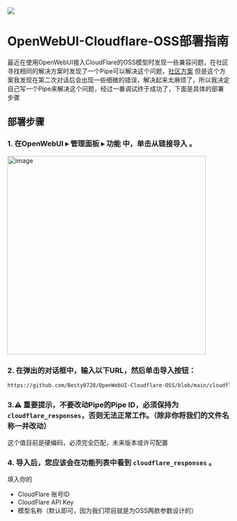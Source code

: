 <img src="https://capsule-render.vercel.app/api?type=waving&color=gradient&customColorList=0,2,2,5,30&height=160&section=header&text=🌈%20你好啊，欢迎来到OpenWebUI-Cloudflare-OSS部署指南%20✨&fontSize=28&fontColor=fff&animation=twinkling&fontAlignY=40" />

# OpenWebUI-Cloudflare-OSS部署指南
最近在使用OpenWebUI接入CloudFlare的OSS模型时发现一些兼容问题，在社区寻找相同的解决方案时发现了一个Pipe可以解决这个问题，[社区方案](https://github.com/jrkropp/open-webui-developer-toolkit/tree/main/functions/pipes/openai_responses_manifold)  但是这个方案我发现在第二次对话后会出现一些细微的错误，解决起来太麻烦了，所以我决定自己写一个Pipe来解决这个问题，经过一番调试终于成功了，下面是具体的部署步骤

## 部署步骤

### 1. 在OpenWebUI ▸ 管理面板 ▸ 功能 中，单击从链接导入 。
 <img width="450" alt="image" src="https://github.com/user-attachments/assets/4a5a0355-e0af-4fb8-833e-7d3dfb7f10e3" />

### 2. 在弹出的对话框中，输入以下URL，然后单击导入按钮：
```bash
https://github.com/Besty0728/OpenWebUI-Cloudflare-OSS/blob/main/cloudflare_responses.py
```
### 3.⚠️ 重要提示，不要改动Pipe的Pipe ID，必须保持为 `cloudflare_responses`，否则无法正常工作。（除非你将我们的文件名称一并改动）
这个值目前是硬编码，必须完全匹配，未来版本或许可配置

### 4. 导入后，您应该会在功能列表中看到 `cloudflare_responses` 。
填入你的
- CloudFlare 账号ID
- CloudFlare API Key
- 模型名称（默认即可，因为我们项目就是为OSS两款参数设计的）